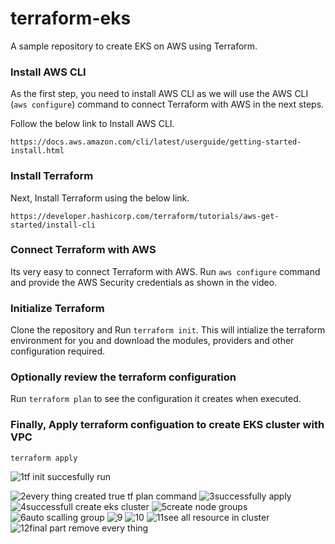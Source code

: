 # terraform-eks
A sample repository to create EKS on AWS using Terraform.

### Install AWS CLI 

As the first step, you need to install AWS CLI as we will use the AWS CLI (`aws configure`) command to connect Terraform with AWS in the next steps.

Follow the below link to Install AWS CLI.
```
https://docs.aws.amazon.com/cli/latest/userguide/getting-started-install.html
```

### Install Terraform

Next, Install Terraform using the below link.
```
https://developer.hashicorp.com/terraform/tutorials/aws-get-started/install-cli
```

### Connect Terraform with AWS

Its very easy to connect Terraform with AWS. Run `aws configure` command and provide the AWS Security credentials as shown in the video.

### Initialize Terraform

Clone the repository and Run `terraform init`. This will intialize the terraform environment for you and download the modules, providers and other configuration required.

### Optionally review the terraform configuration

Run `terraform plan` to see the configuration it creates when executed.

### Finally, Apply terraform configuation to create EKS cluster with VPC 

`terraform apply`

![1tf init succesfully run](https://github.com/user-attachments/assets/b7f2a781-42bb-4ae5-82c5-70e23bb87dcd)

![2every thing created true tf plan command](https://github.com/user-attachments/assets/7443765d-4b3b-4b57-8dbb-f02407f46334)
![3successfully apply ](https://github.com/user-attachments/assets/4b7bd405-77f1-4438-8e04-5d82de0a980f)
![4successfull create eks cluster](https://github.com/user-attachments/assets/6a4492e3-06e4-4ec5-b16c-57ecb34e7137)
![5create node groups](https://github.com/user-attachments/assets/b0005cab-8bd1-477e-966a-f26b79bae3e2)
![6auto scalling group](https://github.com/user-attachments/assets/31b46fdb-39bb-43f2-82e7-ca03b7ca1482)
![9](https://github.com/user-attachments/assets/4d0c88b3-63f3-453b-8848-7f81b31377da)
![10](https://github.com/user-attachments/assets/080a5423-eafd-415e-92c0-1cde9771556a)
![11see all resource in cluster](https://github.com/user-attachments/assets/98e43a82-5905-4225-8bec-9211fdae8ee0)
![12final part remove every thing](https://github.com/user-attachments/assets/8f966503-bf94-436f-bee7-f92287cbc509)
